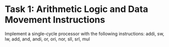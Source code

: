 # Task 1: Arithmetic Logic and Data Movement Instructions
Implement a single-cycle processor with the following instructions:
addi, sw, lw, add, and, andi, or, ori, nor, sll, srl, mul